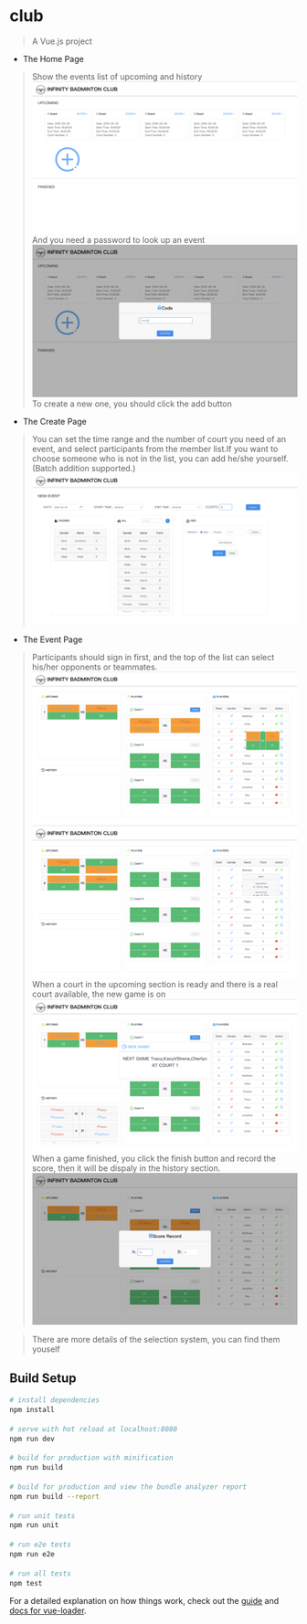 # club

> A Vue.js project

* The Home Page
> Show the events list of upcoming and history
![!!!](https://github.com/sameen7/club/blob/master/src/assets/1.png)
> And you need a password to look up an event
![!!!](https://github.com/sameen7/club/blob/master/src/assets/2.png)
> To create a new one, you should click the add button

* The Create Page
> You can set the time range and the number of court you need of an event, and select participants from the member list.If you want to choose someone who is not in the list, you can add he/she yourself.(Batch addition supported.)
![!!!](https://github.com/sameen7/club/blob/master/src/assets/3.png)

* The Event Page
> Participants should sign in first, and the top of the list can select his/her opponents or teammates.
![!!!](https://github.com/sameen7/club/blob/master/src/assets/4.png)
![!!!](https://github.com/sameen7/club/blob/master/src/assets/5.png)
> When a court in the upcoming section is ready and there is a real court available, the new game is on
![!!!](https://github.com/sameen7/club/blob/master/src/assets/6.png)
> When a game finished, you click the finish button and record the score, then it will be dispaly in the history section.
![!!!](https://github.com/sameen7/club/blob/master/src/assets/7.png)

> There are more details of the selection system, you can find them youself

## Build Setup

``` bash
# install dependencies
npm install

# serve with hot reload at localhost:8080
npm run dev

# build for production with minification
npm run build

# build for production and view the bundle analyzer report
npm run build --report

# run unit tests
npm run unit

# run e2e tests
npm run e2e

# run all tests
npm test
```

For a detailed explanation on how things work, check out the [guide](http://vuejs-templates.github.io/webpack/) and [docs for vue-loader](http://vuejs.github.io/vue-loader).
